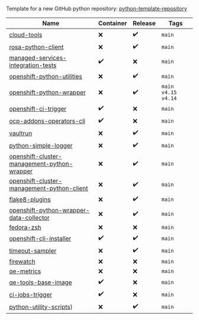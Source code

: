 Template for a new GitHub python repository: [python-template-repository](https://github.com/RedHatQE/python-template-repository)

| Name  | Container | Release | Tags |
|---|---|---|---|
| [cloud-tools](https://github.com/RedHatQE/cloud-tools) | :x: | :heavy_check_mark: | `main`  |
| [rosa-python-client](https://github.com/RedHatQE/rosa-python-client) | :x: | :heavy_check_mark: | `main`  |  
| [managed-services-integration-tests](https://github.com/RedHatQE/managed-services-integration-tests) | :heavy_check_mark: | :x: | `main`  |
| [openshift-python-utilities](https://github.com/RedHatQE/openshift-python-utilities) | :x: | :heavy_check_mark: | `main` |
| [openshift-python-wrapper](https://github.com/RedHatQE/openshift-python-wrapper) | :x: | :heavy_check_mark: | `main` `v4.15` `v4.14` |
| [openshift-ci-trigger](https://github.com/RedHatQE/openshift-ci-trigger) | :heavy_check_mark: | :x: | `main`  |
| [ocp-addons-operators-cli](https://github.com/RedHatQE/ocp-addons-operators-cli) | :heavy_check_mark: | :x: | `main`  |
| [vaultrun](https://github.com/RedHatQE/vaultrun) | :x: | :heavy_check_mark: | `main`  |
| [python-simple-logger](https://github.com/RedHatQE/python-simple-logger) | :x: | :heavy_check_mark: | `main`  |  
| [openshift-cluster-management-python-wrapper](https://github.com/RedHatQE/openshift-cluster-management-python-wrapper) | :x: | :heavy_check_mark: | `main`  |
| [openshift-cluster-management-python-client](https://github.com/RedHatQE/openshift-cluster-management-python-client) | :x: | :heavy_check_mark: | `main`  |
| [flake8-plugins](https://github.com/RedHatQE/flake8-plugins) | :x: | :heavy_check_mark: | `main`  |
| [openshift-python-wrapper-data-collector](https://github.com/RedHatQE/openshift-python-wrapper-data-collector) | :x: | :heavy_check_mark: | `main`  |
| [fedora-zsh](https://github.com/RedHatQE/fedora-zsh) | :x: | :x: | `main`  |
| [openshift-cli-installer](https://github.com/RedHatQE/openshift-cli-installer) | :heavy_check_mark: | :heavy_check_mark: | `main`  |
| [timeout-sampler](https://github.com/RedHatQE/timeout-sampler) | :x: | :heavy_check_mark: | `main`  |
| [firewatch](https://github.com/RedHatQE/firewatch) | :x: | :x: | `main`  |
| [qe-metrics](https://github.com/RedHatQE/qe-metrics) | :x: | :x: | `main`  |
| [qe-tools-base-image](https://github.com/RedHatQE/qe-tools-base-image) | :heavy_check_mark: | :x: | `main`  |
| [ci-jobs-trigger](https://github.com/RedHatQE/ci-jobs-trigger) | :heavy_check_mark: | :x: | `main`  |
| [python-utility-scripts](https://github.com/RedHatQE/python-utility-scripts)) | :x: | :heavy_check_mark: | `main`  |
